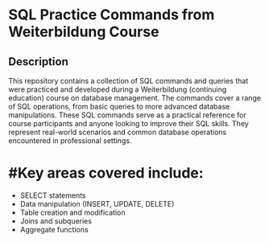 # SQL Practice Commands from Weiterbildung Course

## Description

This repository contains a collection of SQL commands and queries that were practiced and developed 
during a Weiterbildung (continuing education) course on database management. 
The commands cover a range of SQL operations, from basic queries to more advanced database manipulations.
These SQL commands serve as a practical reference for course participants and anyone looking to improve their SQL skills. 
They represent real-world scenarios and common database operations encountered in professional settings.

# #Key areas covered include:
- SELECT statements
- Data manipulation (INSERT, UPDATE, DELETE)
- Table creation and modification
- Joins and subqueries
- Aggregate functions

